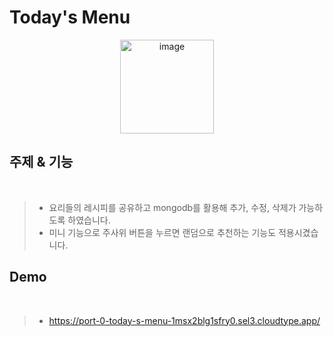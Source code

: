 # Today's Menu

<div align="center">
<img width="150" alt="image" src="https://user-images.githubusercontent.com/119498531/229673340-67809301-ca5e-4cc8-9fc9-c2852a262021.png">
</div>

## 주제 & 기능
<br>

> - 요리들의 레시피를 공유하고 mongodb를 활용해 추가, 수정, 삭제가 가능하도록 하였습니다.
> - 미니 기능으로 주사위 버튼을 누르면 랜덤으로 추천하는 기능도 적용시겼습니다.

## Demo
<br>

> - https://port-0-today-s-menu-1msx2blg1sfry0.sel3.cloudtype.app/
